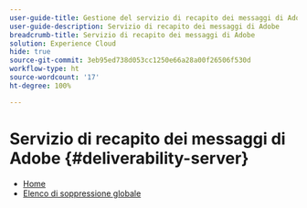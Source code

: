 ```yaml
---
user-guide-title: Gestione del servizio di recapito dei messaggi di Adobe
user-guide-description: Servizio di recapito dei messaggi di Adobe
breadcrumb-title: Servizio di recapito dei messaggi di Adobe
solution: Experience Cloud
hide: true
source-git-commit: 3eb95ed738d053cc1250e66a28a00f26506f530d
workflow-type: ht
source-wordcount: '17'
ht-degree: 100%

---
```


# Servizio di recapito dei messaggi di Adobe {#deliverability-server}

* [Home](home.md)
* [Elenco di soppressione globale](global-suppression-list.md)
